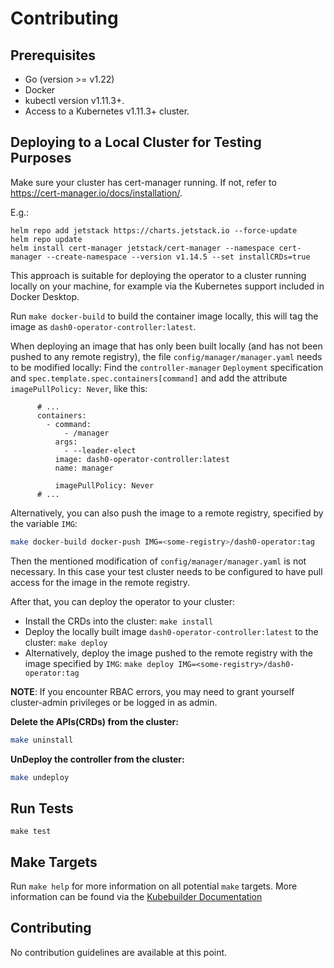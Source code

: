 Contributing
============

## Prerequisites
- Go (version >= v1.22)
- Docker
- kubectl version v1.11.3+.
- Access to a Kubernetes v1.11.3+ cluster.

## Deploying to a Local Cluster for Testing Purposes

Make sure your cluster has cert-manager running. If not, refer to https://cert-manager.io/docs/installation/.

E.g.:

```
helm repo add jetstack https://charts.jetstack.io --force-update
helm repo update
helm install cert-manager jetstack/cert-manager --namespace cert-manager --create-namespace --version v1.14.5 --set installCRDs=true
```

This approach is suitable for deploying the operator to a cluster running locally on your machine, for example 
via the Kubernetes support included in Docker Desktop. 

Run `make docker-build` to build the container image locally, this will tag the image as
`dash0-operator-controller:latest`.

When deploying an image that has only been built locally (and has not been pushed to any remote registry), the file
`config/manager/manager.yaml` needs to be modified locally: Find the `controller-manager` `Deployment` specification
and `spec.template.spec.containers[command]` and add the attribute `imagePullPolicy: Never`, like this:

```
      # ...
      containers:
        - command:
            - /manager
          args:
            - --leader-elect
          image: dash0-operator-controller:latest
          name: manager

          imagePullPolicy: Never
      # ...
```

Alternatively, you can also push the image to a remote registry, specified by the variable `IMG`:

```sh
make docker-build docker-push IMG=<some-registry>/dash0-operator:tag
```

Then the mentioned modification of `config/manager/manager.yaml` is not necessary. 
In this case your test cluster needs to be configured to have pull access for the image in the remote registry.

After that, you can deploy the operator to your cluster:

* Install the CRDs into the cluster: `make install`
* Deploy the locally built image `dash0-operator-controller:latest` to the cluster: `make deploy`
* Alternatively, deploy the image pushed to the remote registry with the image specified by `IMG`: `make deploy IMG=<some-registry>/dash0-operator:tag`

**NOTE**: If you encounter RBAC errors, you may need to grant yourself cluster-admin privileges or be logged in as
admin.

**Delete the APIs(CRDs) from the cluster:**

```sh
make uninstall
```

**UnDeploy the controller from the cluster:**

```sh
make undeploy
```

## Run Tests

```
make test
```

## Make Targets

Run `make help` for more information on all potential `make` targets.
More information can be found via the [Kubebuilder Documentation](https://book.kubebuilder.io/introduction.html)

## Contributing

No contribution guidelines are available at this point.

